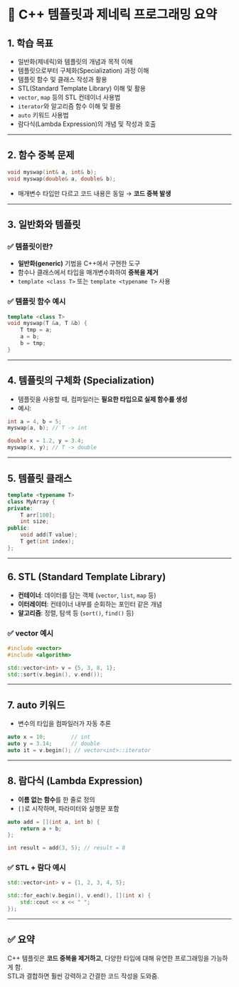 # 📘 C++ 템플릿과 제네릭 프로그래밍 요약

## 1. 학습 목표

- 일반화(제네릭)와 템플릿의 개념과 목적 이해  
- 템플릿으로부터 구체화(Specialization) 과정 이해  
- 템플릿 함수 및 클래스 작성과 활용  
- STL(Standard Template Library) 이해 및 활용  
- `vector`, `map` 등의 STL 컨테이너 사용법  
- `iterator`와 알고리즘 함수 이해 및 활용  
- `auto` 키워드 사용법  
- 람다식(Lambda Expression)의 개념 및 작성과 호출

---

## 2. 함수 중복 문제

```cpp
void myswap(int& a, int& b);
void myswap(double& a, double& b);
```

- 매개변수 타입만 다르고 코드 내용은 동일 → **코드 중복 발생**

---

## 3. 일반화와 템플릿

### ✅ 템플릿이란?
- **일반화(generic)** 기법을 C++에서 구현한 도구
- 함수나 클래스에서 타입을 매개변수화하여 **중복을 제거**
- `template <class T>` 또는 `template <typename T>` 사용

### ✅ 템플릿 함수 예시

```cpp
template <class T>
void myswap(T &a, T &b) {
    T tmp = a;
    a = b;
    b = tmp;
}
```

---

## 4. 템플릿의 구체화 (Specialization)

- 템플릿을 사용할 때, 컴파일러는 **필요한 타입으로 실제 함수를 생성**  
- 예시:

```cpp
int a = 4, b = 5;
myswap(a, b); // T -> int

double x = 1.2, y = 3.4;
myswap(x, y); // T -> double
```

---

## 5. 템플릿 클래스

```cpp
template <typename T>
class MyArray {
private:
    T arr[100];
    int size;
public:
    void add(T value);
    T get(int index);
};
```

---

## 6. STL (Standard Template Library)

- **컨테이너**: 데이터를 담는 객체 (`vector`, `list`, `map` 등)  
- **이터레이터**: 컨테이너 내부를 순회하는 포인터 같은 개념  
- **알고리즘**: 정렬, 탐색 등 (`sort()`, `find()` 등)

### ✅ vector 예시

```cpp
#include <vector>
#include <algorithm>

std::vector<int> v = {5, 3, 8, 1};
std::sort(v.begin(), v.end());
```

---

## 7. auto 키워드

- 변수의 타입을 컴파일러가 자동 추론

```cpp
auto x = 10;        // int
auto y = 3.14;      // double
auto it = v.begin(); // vector<int>::iterator
```

---

## 8. 람다식 (Lambda Expression)

- **이름 없는 함수**를 한 줄로 정의
- `[]`로 시작하며, 파라미터와 실행문 포함

```cpp
auto add = [](int a, int b) {
    return a + b;
};

int result = add(3, 5); // result = 8
```

### ✅ STL + 람다 예시

```cpp
std::vector<int> v = {1, 2, 3, 4, 5};

std::for_each(v.begin(), v.end(), [](int x) {
    std::cout << x << " ";
});
```

---

## ✅ 요약

C++ 템플릿은 **코드 중복을 제거하고**, 다양한 타입에 대해 유연한 프로그래밍을 가능하게 함.  
STL과 결합하면 훨씬 강력하고 간결한 코드 작성을 도와줌.

